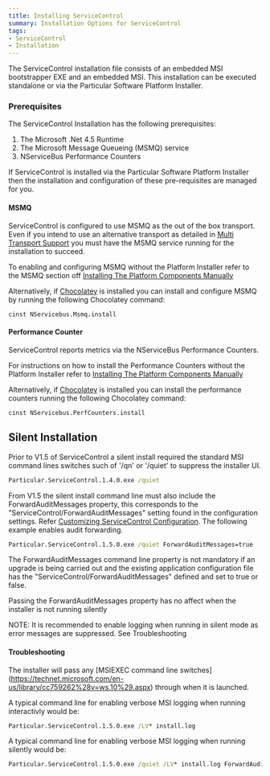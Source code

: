 ```yaml
---
title: Installing ServiceControl
summary: Installation Options for ServiceControl
tags:
- ServiceControl
- Installation 
---
```


The ServiceControl installation file consists of an embedded MSI bootstrapper EXE and an embedded MSI.  This installation can be executed standalone or via the Particular Software Platform Installer.
 
### Prerequisites
The ServiceControl Installation has the following prerequisites:

1. The Microsoft .Net 4.5 Runtime 
2. The Microsoft Message Queueing (MSMQ) service
3. NServiceBus Performance Counters

If ServiceControl is installed via the Particular Software Platform Installer then the installation and configuration of these pre-requisites are managed for you. 


#### MSMQ 
ServiceControl is configured to use MSMQ as the out of the box transport. Even if you intend to use an alternative transport as detailed in [Multi Transport Support](multi-transport-support.md) you must have the MSMQ service running for the installation to succeed.    
      
To enabling and configuring MSMQ without the Platform Installer refer to the MSMQ section off [Installing The Platform Components Manually](/platform/installer/offline#msmq)

Alternatively, if [Chocolatey](http://chocolatey.org) is installed you can install and configure MSMQ by running the following Chocolatey command:

	cinst NServicebus.Msmq.install

#### Performance Counter 
ServiceControl reports metrics via the NServiceBus Performance Counters.     
      
For instructions on how to install the Performance Counters without the Platform Installer refer to [Installing The Platform Components Manually](/platform/installer/offline.md)

Alternatively, if [Chocolatey](http://chocolatey.org) is installed you can install the performance counters running the following Chocolatey command:

	cinst NServicebus.PerfCounters.install

## Silent Installation

Prior to V1.5 of ServiceControl a silent install required the standard MSI command lines switches such of '/qn' or '/quiet' to suppress the installer UI.  

```bat
Particular.ServiceControl.1.4.0.exe /quiet
```

From V1.5 the silent install command line must also include the ForwardAuditMessages property, this corresponds to the "ServiceControl/ForwardAuditMessages" setting found in the configuration settings.  Refer [Customizing ServiceControl Configuration](creating-config-file.md). The following example enables audit forwarding.

```bat
Particular.ServiceControl.1.5.0.exe /quiet ForwardAuditMessages=true 
```

The ForwardAuditMessages command line property is not mandatory if an upgrade is being carried out and the existing application configuration file has the "ServiceControl/ForwardAuditMessages" defined and set to true or false.  

Passing the ForwardAuditMessages property has no affect when the installer is not running silently  

NOTE: It is recommended to enable logging when running in silent mode as error messages are suppressed. See Troubleshooting 

#### Troubleshooting 

The installer will pass any [MSIEXEC command line switches] (https://technet.microsoft.com/en-us/library/cc759262%28v=ws.10%29.aspx) through when it is launched. 

A typical command line for enabling verbose MSI logging when running interactivly would be: 

```bat
Particular.ServiceControl.1.5.0.exe /LV* install.log  
``` 

A typical command line for enabling verbose MSI logging when running silently would be:

```bat
Particular.ServiceControl.1.5.0.exe /quiet /LV* install.log ForwardAuditMessages=true 
```

    
